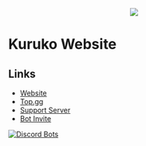 <p align="center"><img src="https://cdn.goodbyepavlyi.eu/r/introduction.png"></p>

# Kuruko Website
## Links
* [Website](https://kuruko.xyz)
* [Top.gg](https://top.gg/bot/964462999278612490)
* [Support Server](https://kuruko.xyz/go/support)
* [Bot Invite](https://kuruko.xyz/go/botinvite)

[![Discord Bots](https://top.gg/api/widget/964462999278612490.svg)](https://top.gg/bot/964462999278612490)
